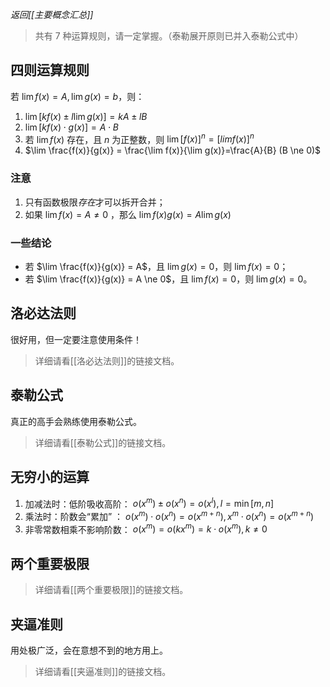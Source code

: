 *返回[[主要概念汇总]]*

> 共有 $7$ 种运算规则，请一定掌握。（泰勒展开原则已并入泰勒公式中）

## 四则运算规则

若 $\lim f(x) = A, \lim g(x) = b$，则：

1. $\lim [kf(x)\pm l\lim g(x)]=kA \pm lB$
2. $\lim [kf(x) \cdot g(x)]=A\cdot B$
3. 若 $\lim f(x)$ 存在，且 $n$ 为正整数，则 $\lim [f(x)]^n = [lim f(x)]^n$
4. $\lim \frac{f(x)}{g(x)} = \frac{\lim f(x)}{\lim g(x)}=\frac{A}{B} (B \ne 0)$

### 注意
1. 只有函数极限*存在*才可以拆开合并；
2. 如果 $\lim f(x)=A \ne 0$ ，那么 $\lim f(x)g(x)=A\lim g(x)$

### 一些结论

- 若 $\lim \frac{f(x)}{g(x)} = A$，且 $\lim g(x) = 0$，则 $\lim f(x) = 0$；
- 若 $\lim \frac{f(x)}{g(x)} = A \ne 0$，且 $\lim f(x) = 0$，则 $\lim g(x) = 0$。

## 洛必达法则

很好用，但一定要注意使用条件！

> 详细请看[[洛必达法则]]的链接文档。

## 泰勒公式

真正的高手会熟练使用泰勒公式。

> 详细请看[[泰勒公式]]的链接文档。

## 无穷小的运算

1. 加减法时：低阶吸收高阶： $o(x^m) \pm o(x^n) = o(x^l), l = \min [m, n]$
2. 乘法时：阶数会“累加” ： $o(x^m) \cdot o(x^n) = o(x^{m+n}), x^m \cdot o(x^n) = o(x^{m+n})$
3. 非零常数相乘不影响阶数： $o(x^m) = o(kx^m) = k \cdot o(x^m), k \ne 0$

## 两个重要极限

> 详细请看[[两个重要极限]]的链接文档。


## 夹逼准则

用处极广泛，会在意想不到的地方用上。

> 详细请看[[夹逼准则]]的链接文档。